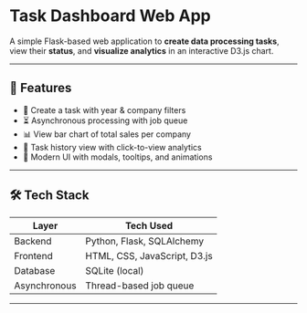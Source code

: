# Task Dashboard Web App

A simple Flask-based web application to **create data processing tasks**, view their **status**, and **visualize analytics** in an interactive D3.js chart.

---

## 📸 Features

- 🎯 Create a task with year & company filters
- ⏳ Asynchronous processing with job queue
- 📊 View bar chart of total sales per company
- 🧾 Task history view with click-to-view analytics
- 🧼 Modern UI with modals, tooltips, and animations

---

## 🛠️ Tech Stack

| Layer         | Tech Used                         |
|--------------|-----------------------------------|
| Backend       | Python, Flask, SQLAlchemy         |
| Frontend      | HTML, CSS, JavaScript, D3.js      |
| Database      | SQLite (local)                    |
| Asynchronous  | Thread-based job queue            |

---
